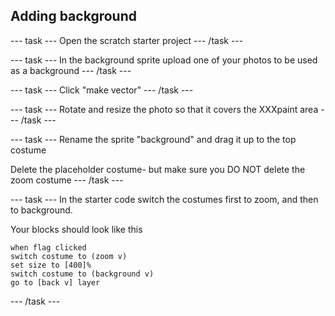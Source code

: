## Adding background 

--- task ---
Open the scratch starter project
--- /task ---

--- task ---
In the background sprite upload one of your photos to be used as a background
--- /task ---

--- task ---
Click "make vector"
--- /task ---

--- task ---
Rotate and resize the photo so that it covers the XXXpaint area
--- /task ---

--- task ---
Rename the sprite "background" and drag it up to the top costume

Delete the placeholder costume- but make sure you DO NOT delete the zoom costume
--- /task ---

--- task ---
In the starter code switch the costumes first to zoom, and then to background.

Your blocks should look like this

```blocks3
when flag clicked
switch costume to (zoom v)
set size to [400]%
switch costume to (background v)
go to [back v] layer
```
--- /task ---

